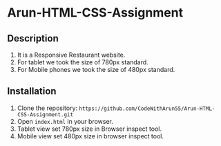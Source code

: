 # Arun-HTML-CSS-Assignment

## Description

1. It is a Responsive Restaurant website.
2. For tablet we took the size of 780px standard.
3. For Mobile phones we took the size of 480px standard.

## Installation

1. Clone the repository: `https://github.com/CodeWithArun55/Arun-HTML-CSS-Assignment.git`
2. Open `index.html` in your browser.
3. Tablet view set 780px size in Browser inspect tool.
4. Mobile view set 480px size in browser inspect tool.

